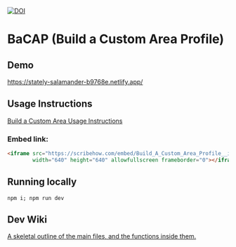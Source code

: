 
[![DOI](https://zenodo.org/badge/504045615.svg)](https://zenodo.org/badge/latestdoi/504045615)
# BaCAP (Build a Custom Area Profile)

## Demo
https://stately-salamander-b9768e.netlify.app/




## Usage Instructions
[Build a Custom Area Usage Instructions](https://scribehow.com/shared/Build_A_Custom_Area_Profile__i4sDzHDJQsyS4Dv4rsCj6w)


### Embed link:
```html
<iframe src="https://scribehow.com/embed/Build_A_Custom_Area_Profile__i4sDzHDJQsyS4Dv4rsCj6w" 
        width="640" height="640" allowfullscreen frameborder="0"></iframe>
```


## Running locally
`npm i; npm run dev`

## Dev Wiki
[A skeletal outline of the main files, and the functions inside them.](https://github.com/ONSvisual/BaCAP/wiki)
